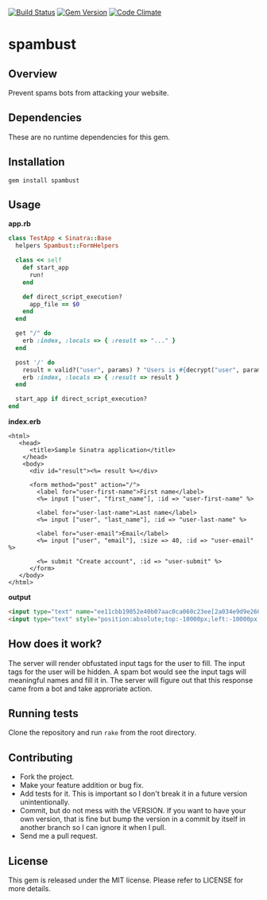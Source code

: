 [![Build Status](https://secure.travis-ci.org/chiku/spambust.png?branch=master)](https://travis-ci.org/chiku/spambust)
[![Gem Version](https://badge.fury.io/rb/spambust.svg)](http://badge.fury.io/rb/spambust)
[![Code Climate](https://codeclimate.com/github/chiku/spambust.png)](https://codeclimate.com/github/chiku/spambust)

spambust
========

Overview
--------

Prevent spams bots from attacking your website.

Dependencies
------------

These are no runtime dependencies for this gem.

Installation
------------

``` script
gem install spambust
```

Usage
------

**app.rb**

``` ruby
class TestApp < Sinatra::Base
  helpers Spambust::FormHelpers

  class << self
    def start_app
      run!
    end

    def direct_script_execution?
      app_file == $0
    end
  end

  get "/" do
    erb :index, :locals => { :result => "..." }
  end

  post '/' do
    result = valid?("user", params) ? "Users is #{decrypt("user", params)}" : "Faking is bad"
    erb :index, :locals => { :result => result }
  end

  start_app if direct_script_execution?
end
```

**index.erb**

``` erb
<html>
   <head>
      <title>Sample Sinatra application</title>
    </head>
    <body>
      <div id="result"><%= result %></div>

      <form method="post" action="/">
        <label for="user-first-name">First name</label>
        <%= input ["user", "first_name"], :id => "user-first-name" %>

        <label for="user-last-name">Last name</label>
        <%= input ["user", "last_name"], :id => "user-last-name" %>

        <label for="user-email">Email</label>
        <%= input ["user", "email"], :size => 40, :id => "user-email" %>

        <%= submit "Create account", :id => "user-submit" %>
      </form>
   </body>
</html>
```

**output**

``` html
<input type="text" name="ee11cbb19052e40b07aac0ca060c23ee[2a034e9d9e2601c21191cca53760eaaf]" id="user-first-name" />
<input type="text" style="position:absolute;top:-10000px;left:-10000px;" name="user[first_name]" />
```

How does it work?
-----------------

The server will render obfustated input tags for the user to fill. The input tags for the user will be hidden. A spam bot would see the input tags will meaningful names and fill it in. The server will figure out that this response came from a bot and take approriate action.

Running tests
-------------

Clone the repository and run `rake` from the root directory.

Contributing
------------

* Fork the project.
* Make your feature addition or bug fix.
* Add tests for it. This is important so I don't break it in a future version unintentionally.
* Commit, but do not mess with the VERSION. If you want to have your own version, that is fine but bump the version in a commit by itself in another branch so I can ignore it when I pull.
* Send me a pull request.

License
-------

This gem is released under the MIT license. Please refer to LICENSE for more details.
